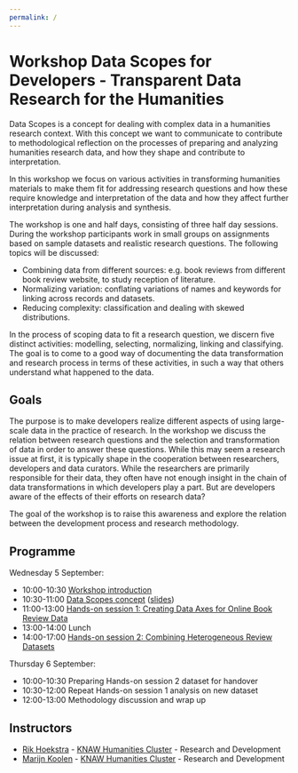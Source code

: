 ```yaml
---
permalink: /
---
```


# Workshop Data Scopes for Developers - Transparent Data Research for the Humanities

Data Scopes is a concept for dealing with complex data in a humanities research context. With this concept we want to communicate to contribute to methodological reflection on the processes of preparing and analyzing humanities research data, and how they shape and contribute to interpretation.

In this workshop we focus on various activities in transforming humanities materials to make them fit for addressing research questions and how these require knowledge and interpretation of the data and how they affect further interpretation during analysis and synthesis.

The workshop is one and half days, consisting of three half day sessions. During the workshop participants work in small groups on assignments based on sample datasets and realistic research questions. The following topics will be discussed:

+ Combining data from different sources: e.g. book reviews from different book review website, to study reception of literature.
+ Normalizing variation: conflating variations of names and keywords for linking across records and datasets.
+ Reducing complexity: classification and dealing with skewed distributions.

In the process of scoping data to fit a research question, we discern five distinct activities: modelling, selecting, normalizing, linking and classifying. The goal is to come to a good way of documenting the data transformation and research process in terms of these activities, in such a way that others understand what happened to the data.

## Goals


The purpose is to make developers realize different aspects of using large-scale data in the practice of research. In the workshop we discuss the relation between research questions and the selection and transformation of data in order to answer these questions. While this may seem a research issue at first, it is typically shape in the cooperation between researchers, developers and data curators. While the researchers are primarily responsible for their data, they often have not enough insight in the chain of data transformations in which developers play a part. But are developers aware of the effects of their efforts on research data?

The goal of the  workshop is to raise this awareness and explore the relation between the development process and research methodology.

## Programme

Wednesday 5 September:

+ 10:00-10:30 [Workshop introduction](workshop_intro.md)
+ 10:30-11:00 [Data Scopes concept](data_scopes_intro.md) ([slides](https://docs.google.com/presentation/d/1kJrlj0eCTEjeZz6wg4dF-DxZ9lMWQvky127NkKOYvdY/edit#slide=id.p))
+ 11:00-13:00 [Hands-on session 1: Creating Data Axes for Online Book Review Data](schedule/session1/README.md)
+ 13:00-14:00 Lunch
+ 14:00-17:00 [Hands-on session 2: Combining Heterogeneous Review Datasets](schedule/session2/README.md)

Thursday 6 September:

+ 10:00-10:30 Preparing Hands-on session 2 dataset for handover
+ 10:30-12:00 Repeat Hands-on session 1 analysis on new dataset
+ 12:00-13:00 Methodology discussion and wrap up

## Instructors

<ul>
    <li><a href="https://www.researchgate.net/profile/Rik_Hoekstra">Rik Hoekstra</a> - <a href="https://huc.knaw.nl/">KNAW Humanities Cluster</a> - Research and Development</li>
    <li><a href="http://marijnkoolen.com">Marijn Koolen</a> - <a href="https://huc.knaw.nl/">KNAW Humanities Cluster</a> - Research and Development</li>
</ul>
